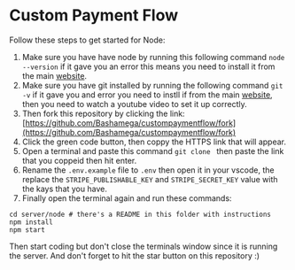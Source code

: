 # Custom Payment Flow

Follow these steps to get started for Node:
1. Make sure you have have node by running this following command `node --version` if it gave you an error this means you need to install it from the main [website](https://nodejs.org/).
2. Make sure you have git installed by running the following command `git -v` if it gave you and error you need to instll if from the main [website](https://git-scm.com/), then you need to watch a youtube video to set it up correctly.
3. Then fork this repository by clicking the link: [https://github.com/Bashamega/custompaymentflow/fork](https://github.com/Bashamega/custompaymentflow/fork)
4. Click the green code button, then coppy the HTTPS link that will appear.
5. Open a terminal and paste this command `git clone ` then paste the link that you coppeid then hit enter.
6. Rename the `.env.example` file to `.env` then open it in your vscode, the replace the `STRIPE_PUBLISHABLE_KEY` and `STRIPE_SECRET_KEY` value with the kays that you have.
7. Finally open the terminal again and run these commands:
```
cd server/node # there's a README in this folder with instructions
npm install
npm start
```
Then start coding but don't close the terminals window since it is running the server.
And don't forget to hit the star button on this repository :)
